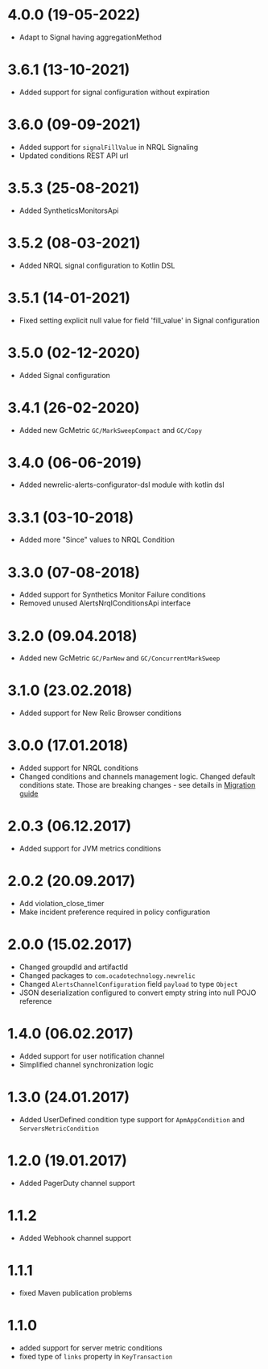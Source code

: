 # 4.0.0 (19-05-2022)
- Adapt to Signal having aggregationMethod

# 3.6.1 (13-10-2021)
- Added support for signal configuration without expiration

# 3.6.0 (09-09-2021)
- Added support for `signalFillValue` in NRQL Signaling
- Updated conditions REST API url

# 3.5.3 (25-08-2021)
- Added SyntheticsMonitorsApi

# 3.5.2 (08-03-2021)
- Added NRQL signal configuration to Kotlin DSL

# 3.5.1 (14-01-2021)
- Fixed setting explicit null value for field 'fill_value' in Signal configuration

# 3.5.0 (02-12-2020)
- Added Signal configuration

# 3.4.1 (26-02-2020)
- Added new GcMetric `GC/MarkSweepCompact` and `GC/Copy` 

# 3.4.0 (06-06-2019)
- Added newrelic-alerts-configurator-dsl module with kotlin dsl

# 3.3.1 (03-10-2018)
- Added more "Since" values to NRQL Condition

# 3.3.0 (07-08-2018)
- Added support for Synthetics Monitor Failure conditions
- Removed unused AlertsNrqlConditionsApi interface

# 3.2.0 (09.04.2018)
- Added new GcMetric `GC/ParNew` and `GC/ConcurrentMarkSweep` 

# 3.1.0 (23.02.2018)
- Added support for New Relic Browser conditions 

# 3.0.0 (17.01.2018)
- Added support for NRQL conditions
- Changed conditions and channels management logic. Changed default conditions state. Those are breaking changes - see details in 
[Migration guide](MIGRATION.md)

# 2.0.3 (06.12.2017)
- Added support for JVM metrics conditions

# 2.0.2 (20.09.2017)
- Add violation_close_timer
- Make incident preference required in policy configuration

# 2.0.0 (15.02.2017)
- Changed groupdId and artifactId
- Changed packages to `com.ocadotechnology.newrelic`
- Changed `AlertsChannelConfiguration` field `payload` to type `Object`
- JSON deserialization configured to convert empty string into null POJO reference 

# 1.4.0 (06.02.2017)
- Added support for user notification channel 
- Simplified channel synchronization logic

# 1.3.0 (24.01.2017)
- Added UserDefined condition type support for `ApmAppCondition` and `ServersMetricCondition`

# 1.2.0 (19.01.2017)
- Added PagerDuty channel support

# 1.1.2
- Added Webhook channel support

# 1.1.1
- fixed Maven publication problems

# 1.1.0
- added support for server metric conditions
- fixed type of `links` property in `KeyTransaction` 
